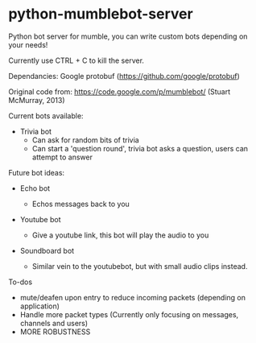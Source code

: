 # python-mumblebot-server
Python bot server for mumble, you can write custom bots depending on your needs!

Currently use CTRL + C to kill the server.

Dependancies:
Google protobuf
(https://github.com/google/protobuf)

Original code from: https://code.google.com/p/mumblebot/ (Stuart McMurray, 2013)

Current bots available:
* Trivia bot
  - Can ask for random bits of trivia
  - Can start a 'question round', trivia bot asks a question, users can attempt to answer

Future bot ideas:
* Echo bot
  - Echos messages back to you 

* Youtube bot
  - Give a youtube link, this bot will play the audio to you

* Soundboard bot
  - Similar vein to the youtubebot, but with small audio clips instead.

To-dos
  - mute/deafen upon entry to reduce incoming packets (depending on application)
  - Handle more packet types (Currently only focusing on messages, channels and users)
  - MORE ROBUSTNESS
